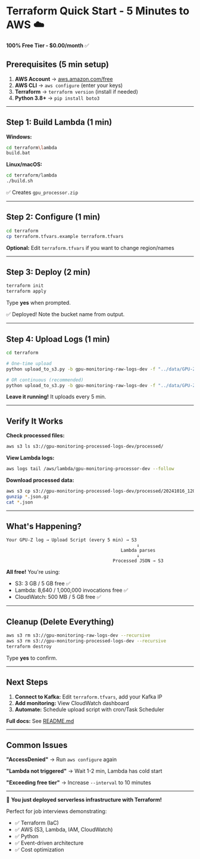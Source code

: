 # Terraform Quick Start - 5 Minutes to AWS ☁️

**100% Free Tier - $0.00/month** ✅

## Prerequisites (5 min setup)

1. **AWS Account** → [aws.amazon.com/free](https://aws.amazon.com/free)
2. **AWS CLI** → `aws configure` (enter your keys)
3. **Terraform** → `terraform version` (install if needed)
4. **Python 3.8+** → `pip install boto3`

---

## Step 1: Build Lambda (1 min)

**Windows:**
```bash
cd terraform\lambda
build.bat
```

**Linux/macOS:**
```bash
cd terraform/lambda
./build.sh
```

✅ Creates `gpu_processor.zip`

---

## Step 2: Configure (1 min)

```bash
cd terraform
cp terraform.tfvars.example terraform.tfvars
```

**Optional:** Edit `terraform.tfvars` if you want to change region/names

---

## Step 3: Deploy (2 min)

```bash
terraform init
terraform apply
```

Type **yes** when prompted.

✅ Deployed! Note the bucket name from output.

---

## Step 4: Upload Logs (1 min)

```bash
cd terraform

# One-time upload
python upload_to_s3.py -b gpu-monitoring-raw-logs-dev -f "../data/GPU-Z Sensor Log.txt"

# OR continuous (recommended)
python upload_to_s3.py -b gpu-monitoring-raw-logs-dev -f "../data/GPU-Z Sensor Log.txt" --watch
```

**Leave it running!** It uploads every 5 min.

---

## Verify It Works

**Check processed files:**
```bash
aws s3 ls s3://gpu-monitoring-processed-logs-dev/processed/
```

**View Lambda logs:**
```bash
aws logs tail /aws/lambda/gpu-monitoring-processor-dev --follow
```

**Download processed data:**
```bash
aws s3 cp s3://gpu-monitoring-processed-logs-dev/processed/20241016_120000_GPU-Z_Sensor_Log.json.gz ./
gunzip *.json.gz
cat *.json
```

---

## What's Happening?

```
Your GPU-Z log → Upload Script (every 5 min) → S3
                                                 ↓
                                           Lambda parses
                                                 ↓
                                        Processed JSON → S3
```

**All free!** You're using:
- S3: 3 GB / 5 GB free ✅
- Lambda: 8,640 / 1,000,000 invocations free ✅
- CloudWatch: 500 MB / 5 GB free ✅

---

## Cleanup (Delete Everything)

```bash
aws s3 rm s3://gpu-monitoring-raw-logs-dev --recursive
aws s3 rm s3://gpu-monitoring-processed-logs-dev --recursive
terraform destroy
```

Type **yes** to confirm.

---

## Next Steps

1. **Connect to Kafka:** Edit `terraform.tfvars`, add your Kafka IP
2. **Add monitoring:** View CloudWatch dashboard
3. **Automate:** Schedule upload script with cron/Task Scheduler

**Full docs:** See [README.md](README.md)

---

## Common Issues

**"AccessDenied"** → Run `aws configure` again

**"Lambda not triggered"** → Wait 1-2 min, Lambda has cold start

**"Exceeding free tier"** → Increase `--interval` to 10 minutes

---

🎉 **You just deployed serverless infrastructure with Terraform!**

Perfect for job interviews demonstrating:
- ✅ Terraform (IaC)
- ✅ AWS (S3, Lambda, IAM, CloudWatch)
- ✅ Python
- ✅ Event-driven architecture
- ✅ Cost optimization
